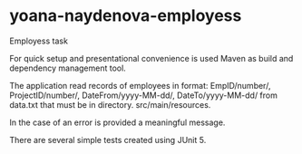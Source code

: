 # yoana-naydenova-employess
Employess task

For quick setup and presentational convenience is used Maven as build and dependency management tool.

The application read records of employees in format: EmpID/number/, ProjectID/number/, DateFrom/yyyy-MM-dd/, DateTo/yyyy-MM-dd/ from data.txt that must be in directory.
src/main/resources.

In the case of an error is provided a meaningful message.

There are several simple tests created using JUnit 5.




